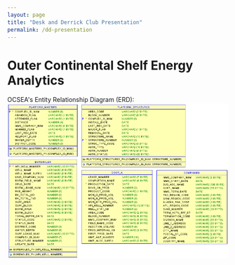 ```yaml
---
layout: page
title: "Desk and Derrick Club Presentation"
permalink: /dd-presentation
---
```


# Outer Continental Shelf Energy Analytics
OCSEA's Entity Relationship Diagram (ERD):  
![ocsea_erd](/assets/images/ocsea_erd.png)
